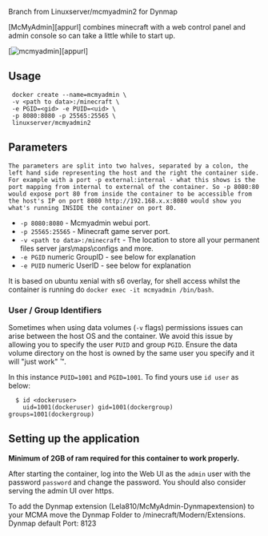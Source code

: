 Branch from Linuxserver/mcmyadmin2 for Dynmap



[McMyAdmin][appurl] combines minecraft with a web control panel and admin console so can take a little while to start up.

[![mcmyadmin](https://raw.githubusercontent.com/linuxserver/docker-templates/master/linuxserver.io/img/mcmyadmin-banner.png)][appurl]

## Usage

```
 docker create --name=mcmyadmin \
 -v <path to data>:/minecraft \
 -e PGID=<gid> -e PUID=<uid> \
 -p 8080:8080 -p 25565:25565 \
 linuxserver/mcmyadmin2

```

## Parameters

`The parameters are split into two halves, separated by a colon, the left hand side representing the host and the right the container side. 
For example with a port -p external:internal - what this shows is the port mapping from internal to external of the container.
So -p 8080:80 would expose port 80 from inside the container to be accessible from the host's IP on port 8080
http://192.168.x.x:8080 would show you what's running INSIDE the container on port 80.`



* `-p 8080:8080` - Mcmyadmin webui port. 
* `-p 25565:25565` -  Minecraft game server port.
* `-v <path to data>:/minecraft` - The location to store all your permanent files server jars\maps\configs and more.
* `-e PGID` numeric GroupID - see below for explanation
* `-e PUID` numeric UserID - see below for explanation

It is based on ubuntu xenial with s6 overlay, for shell access whilst the container is running do `docker exec -it mcmyadmin /bin/bash`.

### User / Group Identifiers

Sometimes when using data volumes (`-v` flags) permissions issues can arise between the host OS and the container. We avoid this issue by allowing you to specify the user `PUID` and group `PGID`. Ensure the data volume directory on the host is owned by the same user you specify and it will "just work" ™.

In this instance `PUID=1001` and `PGID=1001`. To find yours use `id user` as below:

```
  $ id <dockeruser>
    uid=1001(dockeruser) gid=1001(dockergroup) groups=1001(dockergroup)
```

## Setting up the application

**Minimum of 2GB of ram required for this container to work properly.**

After starting the container, log into the Web UI as the `admin` user with the password `password` and change the password.
You should also consider serving the admin UI over https.

To add the Dynmap extension (Lela810/McMyAdmin-Dynmapextension) to your MCMA move the Dynmap Folder to /minecraft/Modern/Extensions.
Dynmap default Port: 8123
